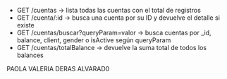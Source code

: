 * GET /cuentas → lista todas las cuentas con el total de registros
* GET /cuenta/:id → busca una cuenta por su ID y devuelve el detalle si existe
* GET /cuentas/buscar?queryParam=valor → busca cuentas por _id, balance, client, gender o isActive según queryParam
* GET /cuentas/totalBalance → devuelve la suma total de todos los balances

PAOLA VALERIA DERAS ALVARAD0  
